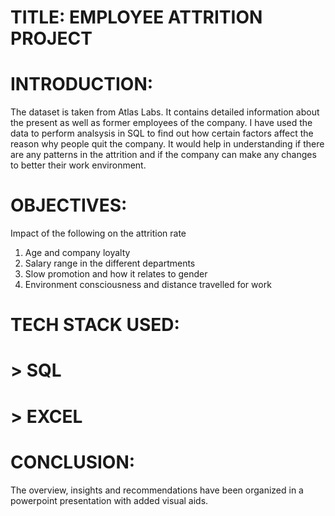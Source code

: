 #   TITLE: EMPLOYEE ATTRITION PROJECT

#  INTRODUCTION:
The dataset is taken from Atlas Labs. It contains detailed information about the present as well as former employees of the company. I have used the data to perform analsysis in SQL to find out how certain factors affect the reason why people quit the company. It would help in understanding if there are any patterns in the attrition and if the company can make any changes to better their work environment.
#  OBJECTIVES:
Impact of the following on the attrition rate
1. Age and company loyalty
2. Salary range in the different departments
3. Slow promotion and how it relates to gender
4. Environment consciousness and distance travelled for work
#  TECH STACK USED:
# > SQL
# > EXCEL
#  CONCLUSION:
The overview, insights and recommendations have been organized in a powerpoint presentation with added visual aids.
